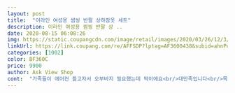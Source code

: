 ```yaml
---
layout: post 
title:  "이라인 여성용 썸씽 반팔 상하잠옷 세트" 
description: 이라인 여성용 썸씽 반팔 상 ..
date: 2020-08-15 06:08:26 
img: https://static.coupangcdn.com/image/retail/images/2020/03/26/12/3/d90278a5-7645-4f69-b531-4f13f8db44c8.jpg 
linkUrl: https://link.coupang.com/re/AFFSDP?lptag=AF3600438&subid=ahnPublicAsk&pageKey=1421871501&itemId=2460482362&vendorItemId=70453989091&traceid=V0-113-698e8ed90f24a7ac 
categories: [1002] 
color: BF360C 
price: 9900 
author: Ask View Shop 
cont:  "가족들이 에어컨 틀고자서 오부바지 필요했는데 딱이에요<br/>대만족입니다<br/>목 라인이 없었으면 더 좋았겠어요<br/>사이즈 넉넉해서 편하고요<br/>우리애는 말랐는데도 넘 잘 어울려요<br/>이거 긴팔도 있는데 같은재질,같은 두께네요<br/>재질은 부드럽고 편한데,<br/>재질이 부드럽고 좋아요<br/>지금까지 구매했던 잠옷중에 최고<br/>키165 까지,  몸무게 60까지  아주 좋아요<br/>한가지 아쉬운건 아기가 옷에 눈이 많아서 무섭다고 도망다녀요ㅠ<br/>" 
---
```

